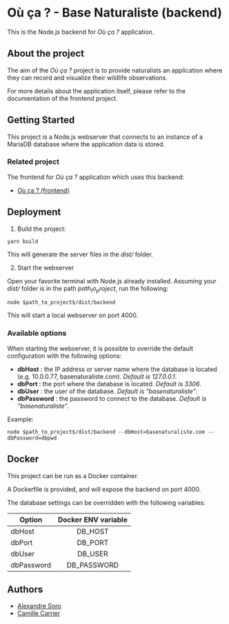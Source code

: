 # Où ça ? - Base Naturaliste (backend)

This is the Node.js backend for _Où ça ?_ application.

## About the project

The aim of the _Où ça ?_ project is to provide naturalists an application where they can record and visualize their wildlife observations.

For more details about the application itself, please refer to the documentation of the frontend project.

## Getting Started

This project is a Node.js webserver that connects to an instance of a MariaDB database where the application data is stored.

### Related project

The frontend for _Où ça ?_ application which uses this backend:

- [Où ça ? (frontend)](https://github.com/ou-ca/ouca-frontend)

## Deployment

1. Build the project:

```
yarn build
```

This will generate the server files in the _dist/_ folder.

2. Start the webserver

Open your favorite terminal with Node.js already installed.
Assuming your _dist/_ folder is in the path $path_to_project$, run the following:

```
node $path_to_project$/dist/backend
```

This will start a local webserver on port 4000.

### Available options

When starting the webserver, it is possible to override the default configuration with the following options:

- **dbHost** : the IP address or server name where the database is located (e.g. 10.0.0.77, basenaturaliste.com). _Default is 127.0.0.1_.
- **dbPort** : the port where the database is located. _Default is 3306_.
- **dbUser** : the user of the database. _Default is "basenaturaliste"_.
- **dbPassword** : the password to connect to the database. _Default is "basenaturaliste"_.

Example:

```
node $path_to_project$/dist/backend --dbHost=basenaturaliste.com --dbPassword=dbpwd
```

## Docker

This project can be run as a Docker container.

A Dockerfile is provided, and will expose the backend on port 4000.

The database settings can be overridden with the following variables:

| Option     | Docker ENV variable |
| ---------- | :-----------------: |
| dbHost     |       DB_HOST       |
| dbPort     |       DB_PORT       |
| dbUser     |       DB_USER       |
| dbPassword |     DB_PASSWORD     |

## Authors

- [Alexandre Soro](https://github.com/alexandresoro)
- [Camille Carrier](https://github.com/camillecarrier)
